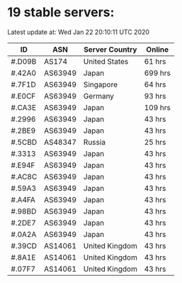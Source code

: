 # 19 stable servers:

Latest update at: Wed Jan 22 20:10:11 UTC 2020

| ID | ASN | Server Country | Online |
| -- | --- | -------------- | ------ |
| #.D09B | AS174 | United States | 61 hrs |
| #.42A0 | AS63949 | Japan | 699 hrs |
| #.7F1D | AS63949 | Singapore | 64 hrs |
| #.E0CF | AS63949 | Germany | 93 hrs |
| #.CA3E | AS63949 | Japan | 109 hrs |
| #.2996 | AS63949 | Japan | 43 hrs |
| #.2BE9 | AS63949 | Japan | 43 hrs |
| #.5CBD | AS48347 | Russia | 25 hrs |
| #.3313 | AS63949 | Japan | 43 hrs |
| #.E94F | AS63949 | Japan | 43 hrs |
| #.AC8C | AS63949 | Japan | 43 hrs |
| #.59A3 | AS63949 | Japan | 43 hrs |
| #.A4FA | AS63949 | Japan | 43 hrs |
| #.98BD | AS63949 | Japan | 43 hrs |
| #.2DE7 | AS63949 | Japan | 43 hrs |
| #.0A2A | AS63949 | Japan | 43 hrs |
| #.39CD | AS14061 | United Kingdom | 43 hrs |
| #.8A1E | AS14061 | United Kingdom | 43 hrs |
| #.07F7 | AS14061 | United Kingdom | 43 hrs |

